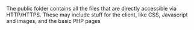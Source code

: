 The public folder contains all the files that are directly accessible via HTTP/HTTPS. 
These may include stuff for the client, like CSS, Javascript and images, and the basic PHP pages
